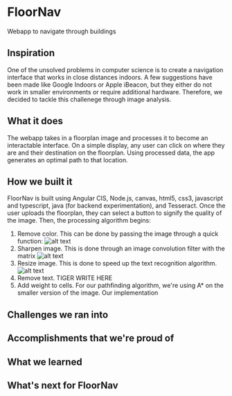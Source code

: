 # FloorNav
Webapp to navigate through buildings

## Inspiration
One of the unsolved problems in computer science is to create a navigation interface that works in close distances indoors. A few suggestions have been made like Google Indoors or Apple iBeacon, but they either do not work in smaller environments or require additional hardware. Therefore, we decided to tackle this challenege through image analysis.

## What it does
The webapp takes in a floorplan image and processes it to become an interactable interface. On a simple display, any user can click on where they are and their destination on the floorplan. Using processed data, the app generates an optimal path to that location.

## How we built it
FloorNav is built using Angular CIS, Node.js, canvas, html5, css3, javascript and typescript, java (for backend experimentation), and Tesseract.
Once the user uploads the floorplan, they can select a button to signify the quality of the image. Then, the processing algorithm begins:

1. Remove color. This can be done by passing the image through a quick function: ![alt text](http://www.sciweavers.org/upload/Tex2Img_1519574909/render.png "c(x,y) = c(x,y) > t")
2. Sharpen image. This is done through an image convolution filter with the matrix ![alt text](http://www.sciweavers.org/upload/Tex2Img_1519575003/render.png "c(x,y) = c(x,y) > t")
3. Resize image. This is done to speed up the text recognition algorithm.  ![alt text](http://www.sciweavers.org/upload/Tex2Img_1519575428/render.png "c(x,y) = c(x,y) > t")
4. Remove text. TIGER WRITE HERE
5. Add weight to cells. For our pathfinding algorithm, we're using A* on the smaller version of the image. Our implementation 

## Challenges we ran into

## Accomplishments that we're proud of

## What we learned

## What's next for FloorNav
